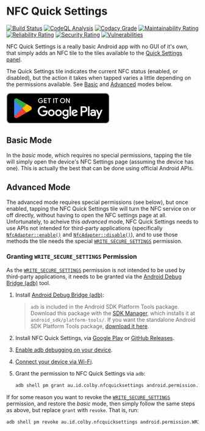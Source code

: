 # NFC Quick Settings

[![Build Status](https://github.com/pcolby/nfc-quick-settings/actions/workflows/build.yaml/badge.svg?branch=main)](https://github.com/pcolby/nfc-quick-settings/actions/workflows/build.yaml?query=branch%3Amain)
[![CodeQL Analysis](https://github.com/pcolby/nfc-quick-settings/actions/workflows/codeql.yaml/badge.svg?branch=main)](https://github.com/pcolby/nfc-quick-settings/actions/workflows/codeql.yaml?query=branch%3Amain)
[![Codacy Grade](https://img.shields.io/codacy/grade/8f8bea5e700d4c64bf24b4a4297cc995?label=Code%20Quality&logo=codacy)](https://app.codacy.com/gh/pcolby/nfc-quick-settings/dashboard)
[![Maintainability Rating](https://sonarcloud.io/api/project_badges/measure?project=pcolby_nfc-quick-settings&metric=sqale_rating)](https://sonarcloud.io/summary/new_code?id=pcolby_nfc-quick-settings)
[![Reliability Rating](https://sonarcloud.io/api/project_badges/measure?project=pcolby_nfc-quick-settings&metric=reliability_rating)](https://sonarcloud.io/summary/new_code?id=pcolby_nfc-quick-settings)
[![Security Rating](https://sonarcloud.io/api/project_badges/measure?project=pcolby_nfc-quick-settings&metric=security_rating)](https://sonarcloud.io/summary/new_code?id=pcolby_nfc-quick-settings)
[![Vulnerabilities](https://sonarcloud.io/api/project_badges/measure?project=pcolby_nfc-quick-settings&metric=vulnerabilities)](https://sonarcloud.io/summary/new_code?id=pcolby_nfc-quick-settings)

NFC Quick Settings is a really basic Android app with no GUI of it's own, that simply adds an NFC tile to the tiles
available to the [Quick Settings panel][].

The Quick Settings tile indicates the current NFC status (enabled, or disabled), but the action it takes when tapped
varies a little depending on the permissions available. See [Basic](#basic-mode) and [Advanced](#advanced-mode) modes
below.

[![Get it on Google Play](assets/GetItOnGooglePlay_Badge_Web_color_English.png)](https://play.google.com/store/apps/details?id=au.id.colby.nfcquicksettings)

## Basic Mode

In the _basic_ mode, which requires no special permissions, tapping the tile will simply open the device's NFC Settings
page (assuming the device has one). This is actually the best that can be done using official Android APIs.

## Advanced Mode

The advanced mode requires special permissions (see below), but once enabled, tapping the NFC Quick Settings tile will
turn the NFC service on or off directly, without having to open the NFC settings page at all. Unfortunately, to acheive
this _advanced_ mode, NFC Quick Settings needs to use APIs not intended for third-party applications (specifically
[`NfcAdapter::enable()`][] and [`NfcAdapter::disable()`][]), and to use those methods the tile needs the special
[`WRITE_SECURE_SETTINGS`][] permission.

### Granting `WRITE_SECURE_SETTINGS` Permission

As the [`WRITE_SECURE_SETTINGS`][] permission is not intended to be used by third-party applications, it needs to be
granted via the [Android Debug Bridge (adb)][] tool.

1. Install [Android Debug Bridge (adb)][]:

   > `adb` is included in the Android SDK Platform Tools package. Download this package with the [SDK Manager][], which
   > installs it at `android_sdk/platform-tools/`. If you want the standalone Android SDK Platform Tools package,
   > [download it here](https://developer.android.com/tools/releases/platform-tools).

2. Install NFC Quick Settings, via [Google Play] or [GitHub Releases].

3. [Enable adb debugging on your device](https://developer.android.com/tools/adb#Enabling).

4. [Connect your device via Wi-Fi](https://developer.android.com/tools/adb#connect-to-a-device-over-wi-fi).

5. Grant the permission to NFC Quick Settings via `adb`:

   ```sh
   adb shell pm grant au.id.colby.nfcquicksettings android.permission.WRITE_SECURE_SETTINGS
   ```

If for some reason you want to revoke the [`WRITE_SECURE_SETTINGS`][] permission, and restore the _basic_ mode, then
simply follow the same steps as above, but replace `grant` with `revoke`. That is, run:

```sh
adb shell pm revoke au.id.colby.nfcquicksettings android.permission.WRITE_SECURE_SETTINGS
```

[`NfcAdapter::disable()`]: https://cs.android.com/android/platform/superproject/+/main:frameworks/base/core/java/android/nfc/NfcAdapter.java;l=986?q=NfcAdapter "android.nfc.NfcAdapter::disable()"
[`NfcAdapter::enable()`]: https://cs.android.com/android/platform/superproject/+/main:frameworks/base/core/java/android/nfc/NfcAdapter.java;l=947?q=NfcAdapter "android.nfc.NfcAdapter::enable()"
[`WRITE_SECURE_SETTINGS`]: https://developer.android.com/reference/android/Manifest.permission#WRITE_SECURE_SETTINGS "android.permission.WRITE_SECURE_SETTINGS"
[Android Debug Bridge (adb)]: https://developer.android.com/tools/adb "Android Debug Bridge (adb)"
[GitHub Releases]: https://github.com/pcolby/nfc-quick-settings/releases "NFC Quick Settings releases"
[Google Play]: https://play.google.com/store/apps/details?id=au.id.colby.nfcquicksettings "NFC Quick Settings on Google Play"
[SDK Manager]: https://developer.android.com/studio/intro/update#sdk-manager "Update your tools with the SDK Manager"
[Quick Settings panel]: https://support.google.com/android/answer/9083864 "Change settings quickly on your Android phone"
